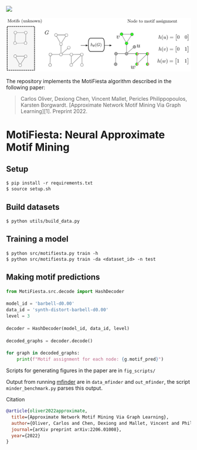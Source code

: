 [![](http://img.shields.io/badge/cs.LG-arXiv%3A2206.01008-B31B1B.svg)](https://arxiv.org/abs/2206.01008)

![](motifiesta.png)

The repository implements the MotiFiesta algorithm described in the following paper:

>Carlos Oliver, Dexiong Chen, Vincent Mallet, Pericles Philippopoulos, Karsten Borgwardt.
[Approximate Network Motif Mining Via Graph Learning][1]. Preprint 2022.


# MotiFiesta: Neural Approximate Motif Mining

## Setup

```
$ pip install -r requirements.txt
$ source setup.sh
```

## Build datasets

```
$ python utils/build_data.py
```

## Training a model

```
$ python src/motifiesta.py train -h
$ python src/motifiesta.py train -da <dataset_id> -n test
```

## Making motif predictions


```python
from MotiFiesta.src.decode import HashDecoder

model_id = 'barbell-d0.00'
data_id = 'synth-distort-barbell-d0.00'
level = 3

decoder = HashDecoder(model_id, data_id, level)

decoded_graphs = decoder.decode()

for graph in decoded_graphs:
	print(f"Motif assignment for each node: {g.motif_pred}")
```

Scripts for generating figures in the paper are in `fig_scripts/`

Output from running [mfinder](https://www.weizmann.ac.il/mcb/UriAlon/sites/mcb.UriAlon/files/uploads/NetworkMotifsSW/mfinder/mfindermanual.pdf) are in `data_mfinder` and `out_mfinder`, the script `minder_benchmark.py` parses this output.


Citation

```bibtex
@article{oliver2022approximate,
  title={Approximate Network Motif Mining Via Graph Learning},
  author={Oliver, Carlos and Chen, Dexiong and Mallet, Vincent and Philippopoulos, Pericles and Borgwardt, Karsten},
  journal={arXiv preprint arXiv:2206.01008},
  year={2022}
}
```
